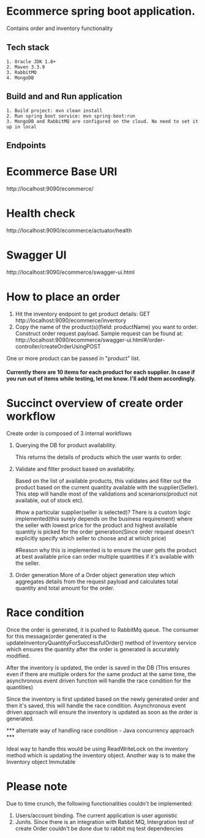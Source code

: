 # Ecommerce spring boot application.
Contains order and inventory functionality

## Tech stack
    1. Oracle JDK 1.8+
    2. Maven 3.3.9
    3. RabbitMQ
    4. MongoDB
    

## Build and and Run application
    1. Build project: mvn clean install
    2. Run spring boot service: mvn spring-boot:run
    3. MongoDB and RabbitMQ are configured on the cloud. No need to set it up in local

## Endpoints

# Ecommerce Base URI
http://localhost:9090/ecommerce/

# Health check
http://localhost:9090/ecommerce/actuator/health

# Swagger UI
http://localhost:9090/ecommerce/swagger-ui.html


# How to place an order

1. Hit the inventory endpoint to get product details: GET http://localhost:9090/ecommerce/inventory
2. Copy the name of the product(s)(field: productName) you want to order.
Construct order request payload. Sample request can be found at: http://localhost:9090/ecommerce/swagger-ui.html#/order-controller/createOrderUsingPOST

One or more product can be passed in "product" list. 

#### Currently there are 10 items for each product for each supplier. In case if you run out of items while testing, let me know. I'll add them accordingly.

# Succinct overview of create order workflow

Create order is composed of 3 internal workflows
1. Querying the DB for product availability.

	This returns the details of products which the user wants to order.
2. Validate and filter product based on availability.

	Based on the list of available products, this validates and filter out the product based on the current quantity 	available with the supplier(Seller).
	This step will handle most of the validations and scenarions(product not available, out of stock etc).
	
	#how a particular supplier(seller is selected)?
	There is a custom logic implemented(this surely depends on the business requirement) where the seller with lowest price 	for the product and highest available quantity is picked for the order generation(Since order request doesn't explicitly 	specify which seller to choose and at which price)

	#Reason why this is implemented is to ensure the user gets the product at best available price can order multiple 		quantities if it's available with the seller.
	
3. Order generation 
	More of a Order object generation step which aggregates details from the request payload and calculates total quantity and total amount for the order.
	
# Race condition 	
Once the order is generated, it is pushed to RabbitMq queue.
The consumer for this message(order generated is the updateInventoryQuantityForSuccessfulOrder() method of Inventory service which ensures the quantity after the order is generated is accurately modified.

After the inventory is updated, the order is saved in the DB
(This ensures even if there are multiple orders for the same product at the same time, the asynchronous event driven function will handle the race condition for the quantities)


Since the inventory is first updated based on the newly generated order and then it's saved, this will handle the race condition. Asynchronous event driven approach will ensure the inventory is updated as soon as the order is generated.

*** alternate way of handling race condition - Java concurrency approach ***

Ideal way to handle this would be using ReadWriteLock on the inventory method which is updating the inventory object.
Another way is to make the Inventory object Immutable
	


# Please note

Due to time crunch, the following functionalities couldn't be implemented:
1.  Users/account binding. The current application is user agonistic
2. Junits. Since there is an integration with Rabbit MQ, Intergration test of create Order couldn't be done due to rabbit mq test dependencies





